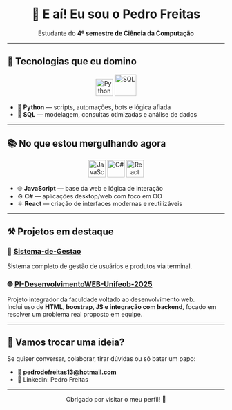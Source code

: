 <h1 align="center">👋 E aí! Eu sou o Pedro Freitas</h1>

<p align="center">
  Estudante do <strong>4º semestre de Ciência da Computação</strong><br/>
</p>

---

## 🚀 Tecnologias que eu domino

<div align="center">
  <img src="https://cdn.jsdelivr.net/gh/devicons/devicon/icons/python/python-original.svg" width="40" title="Python"/>
  <img src="https://cdn.jsdelivr.net/gh/devicons/devicon/icons/mysql/mysql-original-wordmark.svg" width="50" title="SQL"/>
</div>

- 🐍 **Python** — scripts, automações, bots e lógica afiada  
- 🧠 **SQL** — modelagem, consultas otimizadas e análise de dados

---

## 📚 No que estou mergulhando agora

<div align="center">
  <img src="https://cdn.jsdelivr.net/gh/devicons/devicon/icons/javascript/javascript-original.svg" width="40" title="JavaScript"/>
  <img src="https://cdn.jsdelivr.net/gh/devicons/devicon/icons/csharp/csharp-original.svg" width="40" title="C#"/>
  <img src="https://cdn.jsdelivr.net/gh/devicons/devicon/icons/react/react-original.svg" width="40" title="React"/>
</div>

- 🌐 **JavaScript** — base da web e lógica de interação  
- ⚙️ **C#** — aplicações desktop/web com foco em OO  
- ⚛️ **React** — criação de interfaces modernas e reutilizáveis

---

## ⚒️ Projetos em destaque

### 🧾 [Sistema-de-Gestao](https://github.com/PedroFreitasDev/Sistema-de-Gestao)  
Sistema completo de gestão de usuários e produtos via terminal.

### 🌐 [PI-DesenvolvimentoWEB-Unifeob-2025](https://github.com/PedroFreitasDev/PI-DesenvolvimentoWEB-Unifeob-2025)  
Projeto integrador da faculdade voltado ao desenvolvimento web.  
Inclui uso de **HTML, boostrap, JS e integração com backend**, focado em resolver um problema real proposto em equipe.

---

## 💬 Vamos trocar uma ideia?

Se quiser conversar, colaborar, tirar dúvidas ou só bater um papo:

- 📧 **pedrodefreitas13@hotmail.com**  
- 💼 Linkedin: Pedro Freitas  

---

<p align="center">
  Obrigado por visitar o meu perfil! 🚀
</p>
